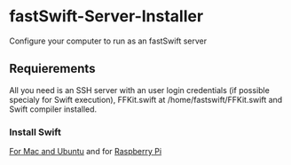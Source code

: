 # fastSwift-Server-Installer
Configure your computer to run as an fastSwift server

## Requierements
All you need is an SSH server with an user login credentials (if possible specialy for Swift execution), FFKit.swift at /home/fastswift/FFKit.swift and Swift compiler installed.
### Install Swift
[For Mac and Ubuntu](https://swift.org/download/) and for [Raspberry Pi](http://www.agreatdaytocode.com/installing-swift-3-0-on-raspberry-pi/)

